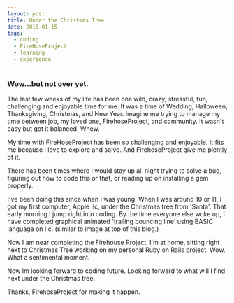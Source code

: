 ```yaml
---
layout: post
title: Under the Christmas Tree
date: 2016-01-15
tags:
  - coding
  - FireHoseProject
  - learning
  - experience
---
```

### Wow...but not over yet.



The last few weeks of my life has been one wild, crazy, stressful, fun, challenging and enjoyable time for me. It was a time of Wedding, Halloween, Thanksgiving, Christmas, and New Year. Imagine me trying to manage my time between job, my loved one, FirehoseProject, and community. It wasn't easy but got it balanced. Whew.

My time with FireHoseProject has been so challenging and enjoyable. It fits me because I love to explore and solve. And FirehoseProject give me plently of it.

There has been times where I would stay up all night trying to solve a bug, figuring out how to code this or that, or reading up on installing a gem properly.

I've been doing this since when I was young. When I was around 10 or 11, I got my first computer, Apple IIc, under the Christmas tree from 'Santa'. That early morning I jump right into coding. By the time everyone else woke up, I have completed graphical animated 'trailing bouncing line' using BASIC language on IIc. (similar to image at top of this blog.)

Now I am near completing the Firehouse Project. I'm at home, sitting right next to Christmas Tree working on my personal Ruby on Rails project. Wow. What a sentimental moment.

Now Im looking forward to coding future. Looking forward to what will I find next under the Christmas tree.

Thanks, FirehoseProject for making it happen.
